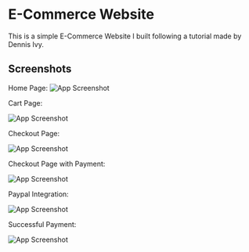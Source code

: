 
# E-Commerce Website

This is a simple E-Commerce Website I built following a tutorial made by Dennis Ivy.


## Screenshots


Home Page:
![App Screenshot](https://drive.google.com/file/d/1fsTeHIaSUybWUH5rKszRSvbzR0KV-2Lm/view?usp=sharing)

Cart Page:

![App Screenshot](https://via.placeholder.com/468x300?text=App+Screenshot+Here)

Checkout Page:

![App Screenshot](https://via.placeholder.com/468x300?text=App+Screenshot+Here)

Checkout Page with Payment:

![App Screenshot](https://via.placeholder.com/468x300?text=App+Screenshot+Here)

Paypal Integration:

![App Screenshot](https://via.placeholder.com/468x300?text=App+Screenshot+Here)

Successful Payment:

![App Screenshot](https://via.placeholder.com/468x300?text=App+Screenshot+Here)
